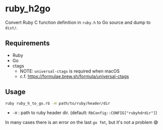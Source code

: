 # ruby_h2go
Convert Ruby C function definition in `ruby.h` to Go source and dump to `dist/`.

## Requirements
* Ruby
* Go
* ctags
  * NOTE: `universal-ctags` is required when macOS
  * c.f. https://formulae.brew.sh/formula/universal-ctags

## Usage
```bash
ruby ruby_h_to_go.rb -H path/to/ruby/header/dir
```

* `-H` : path to ruby header dir. (default: `RbConfig::CONFIG["rubyhdrdir"]`)

In many cases there is an error on the last `go fmt`, but it's not a problem :sweat_smile:
